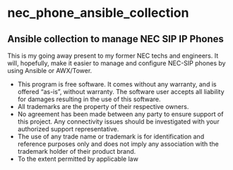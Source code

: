 # nec_phone_ansible_collection

## Ansible collection to manage NEC SIP IP Phones

This is my going away present to my former NEC techs and engineers. It will, hopefully, make it easier to manage and configure NEC-SIP phones by using Ansible or AWX/Tower.

- This program is free software. It comes without any warranty, and is offered “as-is”, without warranty. The software user accepts all liability for damages resulting in the use of this software.
- All trademarks are the property of their respective owners.
- No agreement has been made between any party to ensure support of this project. Any connectivity issues should be investigated with your authorized support representative.
- The use of any trade name or trademark is for identification and reference purposes only and does not imply any association with the trademark holder of their product brand.
- To the extent permitted by applicable law